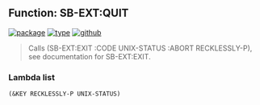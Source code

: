## Function: SB-EXT:QUIT
[![package](https://img.shields.io/badge/Package-SB--EXT-5f9ea0.svg?style=social&colorA=999999)](../) [![type](https://img.shields.io/badge/Type-Function-5f9ea0.svg?style=social&colorA=999999)](../#function) [![github](https://img.shields.io/badge/GitHub-View_the_source-5f9ea0.svg?style=social&colorA=999999&logo=github)](https://github.com/sbcl/sbcl/blob/master/src/code/cold-init.lisp/) 

> Calls (SB-EXT:EXIT :CODE UNIX-STATUS :ABORT RECKLESSLY-P),
> see documentation for SB-EXT:EXIT.

### Lambda list
```
(&KEY RECKLESSLY-P UNIX-STATUS)
```
